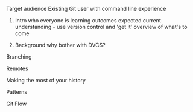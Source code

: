 Target audience
Existing Git user with command line experience

1. Intro
	who everyone is
	learning outcomes
	expected current understanding - use version control and 'get it'
	overview of what's to come

2. Background
	why bother with DVCS?
	
	
Branching

Remotes

Making the most of your history

Patterns

Git Flow
